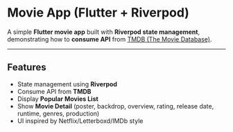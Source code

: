 # Movie App (Flutter + Riverpod)

A simple **Flutter movie app** built with **Riverpod state management**, demonstrating how to **consume API** from [TMDB (The Movie Database)](https://www.themoviedb.org/documentation/api).

---

## Features
- State management using **Riverpod**
- Consume API from **TMDB**
- Display **Popular Movies List**
- Show **Movie Detail** (poster, backdrop, overview, rating, release date, runtime, genres, production)
- UI inspired by Netflix/Letterboxd/IMDb style
